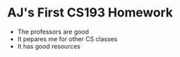 # AJ's First CS193 Homework
- The professors are good
- It pepares me for other CS classes
- It has good resources
